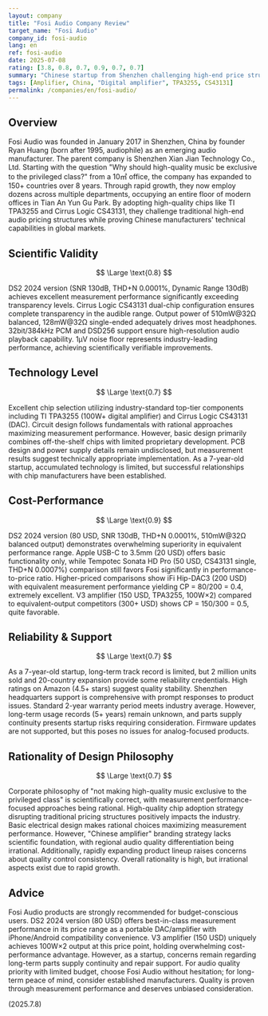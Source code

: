 ```yaml
---
layout: company
title: "Fosi Audio Company Review"
target_name: "Fosi Audio"
company_id: fosi-audio
lang: en
ref: fosi-audio
date: 2025-07-08
rating: [3.8, 0.8, 0.7, 0.9, 0.7, 0.7]
summary: "Chinese startup from Shenzhen challenging high-end price structures with quality chips and exceptional cost-performance."
tags: [Amplifier, China, "Digital amplifier", TPA3255, CS43131]
permalink: /companies/en/fosi-audio/
---
```


## Overview

Fosi Audio was founded in January 2017 in Shenzhen, China by founder Ryan Huang (born after 1995, audiophile) as an emerging audio manufacturer. The parent company is Shenzhen Xian Jian Technology Co., Ltd. Starting with the question "Why should high-quality music be exclusive to the privileged class?" from a 10㎡ office, the company has expanded to 150+ countries over 8 years. Through rapid growth, they now employ dozens across multiple departments, occupying an entire floor of modern offices in Tian An Yun Gu Park. By adopting high-quality chips like TI TPA3255 and Cirrus Logic CS43131, they challenge traditional high-end audio pricing structures while proving Chinese manufacturers' technical capabilities in global markets.

## Scientific Validity

$$ \Large \text{0.8} $$

DS2 2024 version (SNR 130dB, THD+N 0.0001%, Dynamic Range 130dB) achieves excellent measurement performance significantly exceeding transparency levels. Cirrus Logic CS43131 dual-chip configuration ensures complete transparency in the audible range. Output power of 510mW@32Ω balanced, 128mW@32Ω single-ended adequately drives most headphones. 32bit/384kHz PCM and DSD256 support ensure high-resolution audio playback capability. 1μV noise floor represents industry-leading performance, achieving scientifically verifiable improvements.

## Technology Level

$$ \Large \text{0.7} $$

Excellent chip selection utilizing industry-standard top-tier components including TI TPA3255 (100W+ digital amplifier) and Cirrus Logic CS43131 (DAC). Circuit design follows fundamentals with rational approaches maximizing measurement performance. However, basic design primarily combines off-the-shelf chips with limited proprietary development. PCB design and power supply details remain undisclosed, but measurement results suggest technically appropriate implementation. As a 7-year-old startup, accumulated technology is limited, but successful relationships with chip manufacturers have been established.

## Cost-Performance

$$ \Large \text{0.9} $$

DS2 2024 version (80 USD, SNR 130dB, THD+N 0.0001%, 510mW@32Ω balanced output) demonstrates overwhelming superiority in equivalent performance range. Apple USB-C to 3.5mm (20 USD) offers basic functionality only, while Tempotec Sonata HD Pro (50 USD, CS43131 single, THD+N 0.0007%) comparison still favors Fosi significantly in performance-to-price ratio. Higher-priced comparisons show iFi Hip-DAC3 (200 USD) with equivalent measurement performance yielding CP = 80/200 = 0.4, extremely excellent. V3 amplifier (150 USD, TPA3255, 100W×2) compared to equivalent-output competitors (300+ USD) shows CP = 150/300 = 0.5, quite favorable.

## Reliability & Support

$$ \Large \text{0.7} $$

As a 7-year-old startup, long-term track record is limited, but 2 million units sold and 20-country expansion provide some reliability credentials. High ratings on Amazon (4.5+ stars) suggest quality stability. Shenzhen headquarters support is comprehensive with prompt responses to product issues. Standard 2-year warranty period meets industry average. However, long-term usage records (5+ years) remain unknown, and parts supply continuity presents startup risks requiring consideration. Firmware updates are not supported, but this poses no issues for analog-focused products.

## Rationality of Design Philosophy

$$ \Large \text{0.7} $$

Corporate philosophy of "not making high-quality music exclusive to the privileged class" is scientifically correct, with measurement performance-focused approaches being rational. High-quality chip adoption strategy disrupting traditional pricing structures positively impacts the industry. Basic electrical design makes rational choices maximizing measurement performance. However, "Chinese amplifier" branding strategy lacks scientific foundation, with regional audio quality differentiation being irrational. Additionally, rapidly expanding product lineup raises concerns about quality control consistency. Overall rationality is high, but irrational aspects exist due to rapid growth.

## Advice

Fosi Audio products are strongly recommended for budget-conscious users. DS2 2024 version (80 USD) offers best-in-class measurement performance in its price range as a portable DAC/amplifier with iPhone/Android compatibility convenience. V3 amplifier (150 USD) uniquely achieves 100W×2 output at this price point, holding overwhelming cost-performance advantage. However, as a startup, concerns remain regarding long-term parts supply continuity and repair support. For audio quality priority with limited budget, choose Fosi Audio without hesitation; for long-term peace of mind, consider established manufacturers. Quality is proven through measurement performance and deserves unbiased consideration.

(2025.7.8)